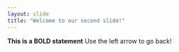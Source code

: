 ```yaml
---
layout: slide
title: "Welcome to our second slide!"
---
```

**This is a BOLD statement**
Use the left arrow to go back!